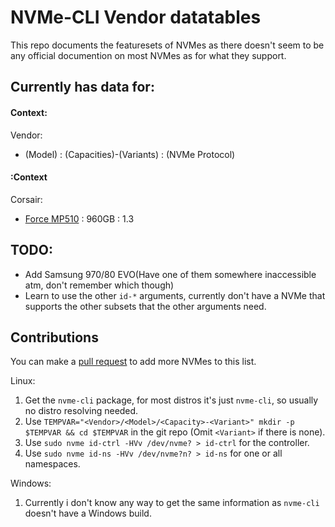 # NVMe-CLI Vendor datatables

This repo documents the featuresets of NVMes as there doesn't seem to be any official documention on most NVMes as for what they support.

## Currently has data for:

#### Context:

Vendor:
* (Model) : (Capacities)-(Variants) : (NVMe Protocol)

#### :Context

Corsair:
* [Force MP510](https://pcpartpicker.com/product/BVbCmG/corsair-mp510-960-gb-m2-2280-nvme-solid-state-drive-cssd-f960gbmp510b) : 960GB : 1.3

## TODO:

* Add Samsung 970/80 EVO(Have one of them somewhere inaccessible atm, don't remember which though)
* Learn to use the other `id-*` arguments, currently don't have a NVMe that supports the other subsets that the other arguments need.

## Contributions
You can make a [pull request](https://docs.github.com/en/pull-requests/collaborating-with-pull-requests/proposing-changes-to-your-work-with-pull-requests/creating-a-pull-request) to add more NVMes to this list.

Linux:
1. Get the `nvme-cli` package, for most distros it's just `nvme-cli`, so usually no distro resolving needed.
2. Use `TEMPVAR="<Vendor>/<Model>/<Capacity>-<Variant>" mkdir -p $TEMPVAR && cd $TEMPVAR` in the git repo (Omit `<Variant>` if there is none).
3. Use `sudo nvme id-ctrl -HVv /dev/nvme? > id-ctrl` for the controller.
4. Use `sudo nvme id-ns -HVv /dev/nvme?n? > id-ns` for one or all namespaces.

Windows:
1. Currently i don't know any way to get the same information as `nvme-cli` doesn't have a Windows build.
